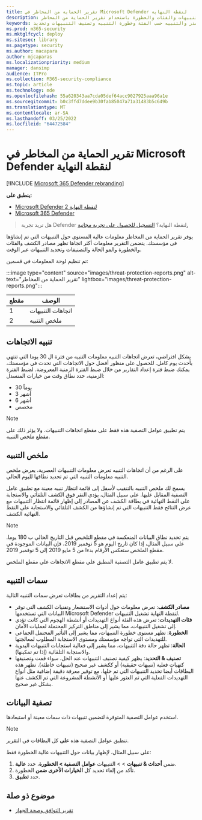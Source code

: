 ```yaml
---
title: تقرير الحماية من المخاطر في Microsoft Defender لنقطة النهاية
description: تعقب الكشف عن التنبيهات والفئات والخطورة باستخدام تقرير الحماية من المخاطر
keywords: الكشف عن التنبيهات والمصدر والتنبيه حسب الفئة وخطورة التنبيه وتصنيف التنبيهات وتحديد
ms.prod: m365-security
ms.mktglfcycl: deploy
ms.sitesec: library
ms.pagetype: security
ms.author: macapara
author: mjcaparas
ms.localizationpriority: medium
manager: dansimp
audience: ITPro
ms.collection: M365-security-compliance
ms.topic: article
ms.technology: mde
ms.openlocfilehash: 55a620343aa7cda05def64acc9027925aaa96a1e
ms.sourcegitcommit: b0c3ffd7ddee9b30fab85047a71a31483b5c649b
ms.translationtype: MT
ms.contentlocale: ar-SA
ms.lasthandoff: 03/25/2022
ms.locfileid: "64472584"
---
```

# <a name="threat-protection-report-in-microsoft-defender-for-endpoint"></a>تقرير الحماية من المخاطر في Microsoft Defender لنقطة النهاية

[!INCLUDE [Microsoft 365 Defender rebranding](../../includes/microsoft-defender.md)]


**ينطبق على:**
- [Microsoft Defender لنقطة النهاية 2](https://go.microsoft.com/fwlink/?linkid=2154037)
- [Microsoft 365 Defender](https://go.microsoft.com/fwlink/?linkid=2118804)

> هل تريد تجربة Defender لنقطة النهاية؟ [التسجيل للحصول على تجربة مجانية.](https://signup.microsoft.com/create-account/signup?products=7f379fee-c4f9-4278-b0a1-e4c8c2fcdf7e&ru=https://aka.ms/MDEp2OpenTrial?ocid=docs-wdatp-pullalerts-abovefoldlink)

يوفر تقرير الحماية من المخاطر معلومات عالية المستوى حول التنبيهات التي تم إنشاؤها في مؤسستك. يتضمن التقرير معلومات أكثر اتجاها تظهر مصادر الكشف والفئات والخطورة والمو الحالة والتصنيفات وتحديد التنبيهات عبر الوقت.

تم تنظيم لوحة المعلومات في قسمين:

:::image type="content" source="images/threat-protection-reports.png" alt-text="تقرير الحماية من المخاطر" lightbox="images/threat-protection-reports.png":::

مقطع|الوصف
---|---
1|اتجاهات التنبيهات
2|ملخص التنبيه

## <a name="alert-trends"></a>تنبيه الاتجاهات
بشكل افتراضي، تعرض اتجاهات التنبيه معلومات التنبيه من فترة ال 30 يوما التي تنتهي بأحدث يوم كامل. للحصول على منظور أفضل حول الاتجاهات التي تحدث في مؤسستك، يمكنك ضبط فترة إعداد التقارير من خلال ضبط الفترة الزمنية المعروضة. لضبط الفترة الزمنية، حدد نطاق وقت من خيارات المنسدل:

- 30 يوماً
- 3 أشهر
- 6 أشهر
- مخصص

> [!NOTE]
> يتم تطبيق عوامل التصفية هذه فقط على مقطع اتجاهات التنبيهات. ولا يؤثر ذلك على مقطع ملخص التنبيه.

## <a name="alert-summary"></a>ملخص التنبيه

على الرغم من أن اتجاهات التنبيه تعرض معلومات التنبيهات العصرية، يعرض ملخص التنبيه معلومات التنبيه التي تم تحديد نطاقها لليوم الحالي.

 يسمح لك ملخص التنبيه بالتنقيب لأسفل إلى قائمة انتظار تنبيه معينة مع تطبيق عامل التصفية المقابل عليها. على سبيل المثال، يؤدي النقر فوق الكشف التلقائي والاستجابة على النقط النهائية في بطاقة الكشف عن المصادر إلى إظهار قائمة انتظار التنبيهات مع عرض النتائج فقط التنبيهات التي تم إنشاؤها من الكشف التلقائي والاستجابة على النقط النهائية الكشف.

> [!NOTE]
> يتم تحديد نطاق البيانات المنعكسة في مقطع التلخيص قبل التاريخ الحالي ب 180 يوما. على سبيل المثال، إذا كان تاريخ اليوم هو 5 نوفمبر 2019، فإن البيانات الموجودة في مقطع الملخص ستعكس الأرقام بدءا من 5 مايو 2019 إلى 5 نوفمبر 2019.
>
> لا يتم تطبيق عامل التصفية المطبق على مقطع الاتجاهات على مقطع الملخص.

## <a name="alert-attributes"></a>سمات التنبيه

يتم إعداد التقرير من بطاقات تعرض سمات التنبيه التالية:

- **مصادر الكشف**: تعرض معلومات حول أدوات الاستشعار وتقنيات الكشف التي توفر البيانات التي تستخدمها Microsoft Defender لنقطة النهاية تشغيل التنبيهات.
- **فئات التهديدات**: تعرض هذه الفئة أنواع التهديدات أو أنشطة الهجوم التي كانت تؤدي إلى تشغيل التنبيهات، مما يشير إلى مناطق التركيز المحتملة لعمليات الأمان.
- **الخطورة**: تظهر مستوى خطورة التنبيهات، مما يشير إلى التأثير المحتمل الجماعي للتهديدات التي تواجه مؤسستك ومستوى الاستجابة المطلوب لمعالجتها.
- **الحالة**: تظهر حالة دقة التنبيهات، مما يشير إلى فعالية استجابات التنبيهات اليدوية والاستجابة التلقائية (إذا تم تمكينها).
- **تصنيف & التحديد**: يظهر كيفية تصنيف التنبيهات عند الحل، سواء قمت وتصنيفها كتهيات فعلية (تنبيهات حقيقية) أو ككشف غير صحيح (تنبيهات خاطئة). تظهر هذه البطاقات أيضا تحديد التنبيهات التي تم حلها، مع توفير معرفة دقيقة إضافية مثل أنواع التهديدات الفعلية التي تم العثور عليها أو الأنشطة المشروعة التي تم الكشف عنها بشكل غير صحيح.

## <a name="filter-data"></a>تصفية البيانات

استخدم عوامل التصفية المتوفرة لتضمين تنبيهات ذات سمات معينة أو استبعادها.

> [!NOTE]
> تنطبق عوامل التصفية هذه **على** كل البطاقات في التقرير.

على سبيل المثال، لإظهار بيانات حول التنبيهات عالية الخطورة فقط:

1. ضمن **أحداث & تنبيهات** \>  \> التنبيهات **عوامل التصفية > الخطورة**، حدد **عالية**.
2. تأكد من إلغاء تحديد كل **الخيارات الأخرى ضمن** الخطورة.
3. حدد **تطبيق**.

## <a name="related-topic"></a>موضوع ذو صلة

- [تقرير التوافق وصحة الجهاز](machine-reports.md)
